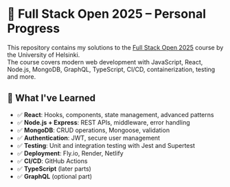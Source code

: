 # 🚀 Full Stack Open 2025 – Personal Progress

This repository contains my solutions to the [Full Stack Open 2025](https://fullstackopen.com/en/) course by the University of Helsinki.  
The course covers modern web development with JavaScript, React, Node.js, MongoDB, GraphQL, TypeScript, CI/CD, containerization, testing and more.

## 🧠 What I've Learned

- ✅ **React**: Hooks, components, state management, advanced patterns  
- ✅ **Node.js + Express**: REST APIs, middleware, error handling  
- ✅ **MongoDB**: CRUD operations, Mongoose, validation  
- ✅ **Authentication**: JWT, secure user management  
- ✅ **Testing**: Unit and integration testing with Jest and Supertest  
- ✅ **Deployment**: Fly.io, Render, Netlify  
- ✅ **CI/CD**: GitHub Actions  
- ✅ **TypeScript** (later parts)  
- ✅ **GraphQL** (optional part)


